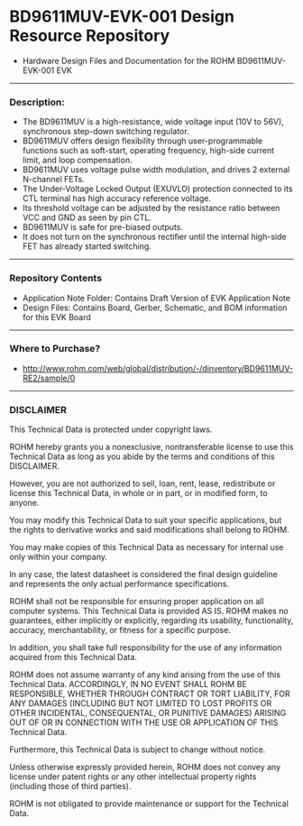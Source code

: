 # BD9611MUV-EVK-001 Design Resource Repository
* Hardware Design Files and Documentation for the ROHM BD9611MUV-EVK-001 EVK

----
### Description: 
* The BD9611MUV is a high-resistance, wide voltage input (10V to 56V), synchronous step-down switching regulator.
* BD9611MUV offers design flexibility through user-programmable functions such as soft-start, operating frequency, high-side current limit, and  loop compensation.
* BD9611MUV uses voltage pulse width modulation, and drives 2 external N-channel FETs.
* The Under-Voltage Locked Output (EXUVLO) protection connected to its CTL terminal has high accuracy reference voltage.
* Its threshold voltage can be adjusted by the resistance ratio between VCC and GND as seen by pin CTL.
* BD9611MUV is safe for pre-biased outputs.  
* It  does not turn on the synchronous rectifier until the internal high-side FET has already started switching.

----
### Repository Contents
* Application Note Folder: Contains Draft Version of EVK Application Note
* Design Files: Contains Board, Gerber, Schematic, and BOM information for this EVK Board


----
### Where to Purchase?
* http://www.rohm.com/web/global/distribution/-/dinventory/BD9611MUV-RE2/sample/0

----
### DISCLAIMER
This Technical Data is protected under copyright laws.

ROHM hereby grants you a nonexclusive, nontransferable license to use this Technical Data 
as long as you abide by the terms and conditions of this DISCLAIMER. 

However, you are not authorized to sell, loan, rent, lease, redistribute or license this Technical Data, 
in whole or in part, or in modified form, to anyone.

You may modify this Technical Data to suit your specific applications, 
but the rights to derivative works and said modifications shall belong to ROHM. 

You may make copies of this Technical Data as necessary for internal use only within your company.

In any case, the latest datasheet is considered the final design guideline and represents 
the only actual performance specifications.

ROHM shall not be responsible for ensuring proper application on all computer systems.
This Technical Data is provided AS IS. ROHM makes no guarantees, either implicitly or explicitly, 
regarding its usability, functionality, accuracy, merchantability, or fitness for a specific purpose.

In addition, you shall take full responsibility for the use of any information acquired from this Technical Data. 

ROHM does not assume warranty of any kind arising from the use of this Technical Data. ACCORDINGLY, 
IN NO EVENT SHALL ROHM BE RESPONSIBLE, WHETHER THROUGH CONTRACT OR TORT LIABILITY, 
FOR ANY DAMAGES (INCLUDING BUT NOT LIMITED TO LOST PROFITS OR OTHER INCIDENTAL, CONSEQUENTAL, 
OR PUNITIVE DAMAGES) ARISING OUT OF OR IN CONNECTION WITH THE USE OR APPLICATION OF THIS Technical Data.

Furthermore, this Technical Data is subject to change without notice.

Unless otherwise expressly provided herein, ROHM does not convey any license under patent rights 
or any other intellectual property rights (including those of third parties).

ROHM is not obligated to provide maintenance or support for the Technical Data.